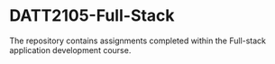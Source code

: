 # DATT2105-Full-Stack
The repository contains assignments completed within the Full-stack application development course.
